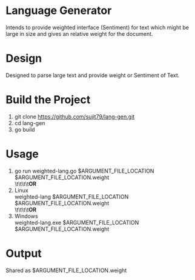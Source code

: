 # Language Generator
Intends to provide weighted interface (Sentiment) for text which might be large in size and gives an relative weight for the document.

# Design
Designed to parse large text and provide weight or Sentiment of Text.

# Build the Project
1. git clone https://github.com/sujit79/lang-gen.git <br/>
2. cd lang-gen <br/>
3. go build <br/>

# Usage
1. go run weighted-lang.go $ARGUMENT_FILE_LOCATION $ARGUMENT_FILE_LOCATION.weight <br/>
\t\t\t\t**OR** <br/>
2. Linux <br/>
      weighted-lang $ARGUMENT_FILE_LOCATION $ARGUMENT_FILE_LOCATION.weight <br/>
\t\t\t\t**OR** <br/>
3. Windows <br/>
      weighted-lang.exe $ARGUMENT_FILE_LOCATION $ARGUMENT_FILE_LOCATION.weight <br/>

# Output
Shared as $ARGUMENT_FILE_LOCATION.weight <br/>

